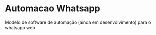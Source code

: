 # Automacao Whatsapp
 Modelo de software de automação (ainda em desenvolvimento) para o whatsapp web
